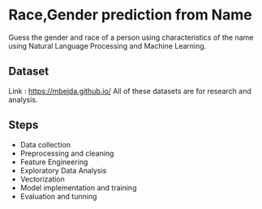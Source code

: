 # Race,Gender prediction from Name
Guess the gender and race of a person using characteristics of the name using Natural Language Processing and Machine Learning.

## Dataset
Link : https://mbejda.github.io/
All of these datasets are for research and analysis.

## Steps
* Data collection
* Preprocessing and cleaning
* Feature Engineering
* Exploratory Data Analysis
* Vectorization
* Model implementation and training
* Evaluation and tunning
